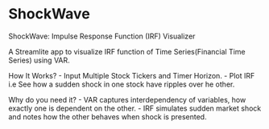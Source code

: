 # ShockWave
ShockWave: Impulse Response Function (IRF) Visualizer
 
A Streamlite app to visualize IRF function of Time Series(Financial Time Series) using VAR.

How It Works?
    - Input Multiple Stock Tickers and Timer Horizon.
    - Plot IRF i.e See how a sudden shock in one stock have ripples over he other.

Why do you need it?
    - VAR captures interdependency of variables, how exactly one is dependent on the other.
    - IRF simulates sudden market shock and notes how the other behaves when shock is presented.